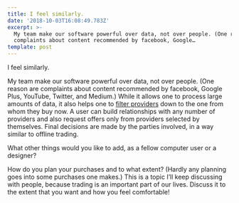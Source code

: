 ```yaml
---
title: I feel similarly.
date: '2018-10-03T16:08:49.783Z'
excerpt: >-
  My team make our software powerful over data, not over people. (One reason are
  complaints about content recommended by facebook, Google…
template: post
---
```

I feel similarly.

My team make our software powerful over data, not over people. (One reason are complaints about content recommended by facebook, Google Plus, YouTube, Twitter, and Medium.) While it allows one to process large amounts of data, it also helps one to [filter providers](https://medium.com/sol-id/order-transportation-fd736efd9c7d) down to the one from whom they buy now. A user can build relationships with any number of providers and also request offers only from providers selected by themselves. Final decisions are made by the parties involved, in a way similar to offline trading.

What other things would you like to add, as a fellow computer user or a designer?

How do you plan your purchases and to what extent? (Hardly any planning goes into some purchases one makes.) This is a topic I’ll keep discussing with people, because trading is an important part of our lives. Discuss it to the extent that you want and how you feel comfortable!
